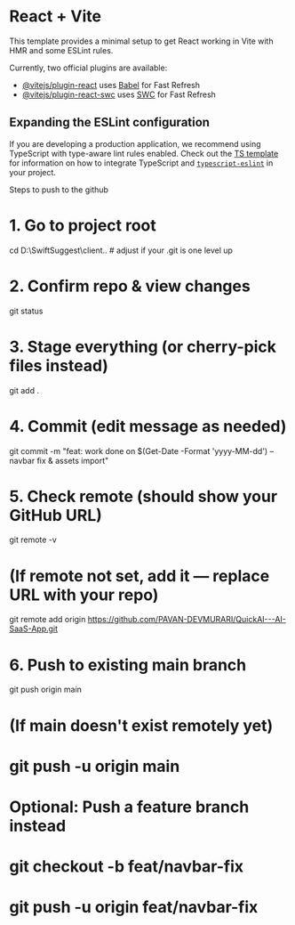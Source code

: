 # React + Vite

This template provides a minimal setup to get React working in Vite with HMR and some ESLint rules.

Currently, two official plugins are available:

- [@vitejs/plugin-react](https://github.com/vitejs/vite-plugin-react/blob/main/packages/plugin-react) uses [Babel](https://babeljs.io/) for Fast Refresh
- [@vitejs/plugin-react-swc](https://github.com/vitejs/vite-plugin-react/blob/main/packages/plugin-react-swc) uses [SWC](https://swc.rs/) for Fast Refresh

## Expanding the ESLint configuration

If you are developing a production application, we recommend using TypeScript with type-aware lint rules enabled. Check out the [TS template](https://github.com/vitejs/vite/tree/main/packages/create-vite/template-react-ts) for information on how to integrate TypeScript and [`typescript-eslint`](https://typescript-eslint.io) in your project.




Steps to push to the github 
# 1. Go to project root
cd D:\SwiftSuggest\client\..   # adjust if your .git is one level up

# 2. Confirm repo & view changes
git status

# 3. Stage everything (or cherry-pick files instead)
git add .

# 4. Commit (edit message as needed)
git commit -m "feat: work done on $(Get-Date -Format 'yyyy-MM-dd') – navbar fix & assets import"

# 5. Check remote (should show your GitHub URL)
git remote -v

# (If remote not set, add it — replace URL with your repo)
git remote add origin https://github.com/PAVAN-DEVMURARI/QuickAI---AI-SaaS-App.git

# 6. Push to existing main branch
git push origin main

# (If main doesn't exist remotely yet)
# git push -u origin main

# Optional: Push a feature branch instead
# git checkout -b feat/navbar-fix
# git push -u origin feat/navbar-fix